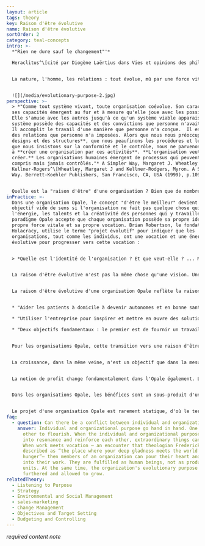 ```yaml
---
layout: article
tags: theory
key: Raison d'être évolutive
name: Raison d'être évolutive
sortOrder: 2
category: teal-concepts
intro: >-
  *"Rien ne dure sauf le changement"'* 

  Heraclitus^\[cité par Diogène Laërtius dans Vies et opinions des philosophes éminents]


  La nature, l'homme, les relations : tout évolue, mû par une force vitale, pour s'adapter, se transformer et se développer. Dans la perspective de l'Opale, les organisations sont considérées comme un champ d'énergie indépendant dont l'objectif transcende les parties prenantes. Dans ce paradigme, nous ne possédons ni ne dirigeons l'organisation ; nous sommes plutôt des intendants, à l'écoute de ses besoins et l'aidant à faire son travail dans le monde...


  ![](/media/evolutionary-purpose-2.jpg)
perspective: >-
  > *"Comme tout système vivant, toute organisation coévolue. Son caractère et
  ses capacités émergent au fur et à mesure qu'elle joue avec les possibles.
  Elle s'amuse avec les autres jusqu'à ce qu'un système viable apparaisse. Ce
  système possède des capacités et des convictions que personne n'avait prévues.
  Il accomplit le travail d'une manière que personne n'a conçue.  Il entretient
  des relations que personne n'a imposées. Alors que nous nous préoccupons **des
  designs et des structures**, que nous peaufinons les procédures et les règles,
  que nous insistons sur la conformité et le contrôle, nous ne parvenons jamais
  à **créer une organisation par ces activités**. **L'organisation veut se
  créer.** Les organisations humaines émergent de processus qui peuvent être
  compris mais jamais contrôlés."* A Simpler Way, Margaret J. Wheatley et Myron
  Kellner-Rogers^\[Wheatley, Margaret J and Kellner-Rodgers, Myron. A Simpler
  Way. Berrett-Koehler Publishers, San Francisco, CA, USA (1999), p.109.]


  Quelle est la "raison d'être" d'une organisation ? Bien que de nombreuses organisations modernes disposent d'une "déclaration de mission", celle-ci sonne souvent creux, ne guide pas réellement la prise de décision et, en fait, est souvent totalement inconnue des employés. Plutôt qu'un objectif collectif, le comportement de la plupart des organisations est guidé par le désir d'auto-préservation. La nature fondée sur la peur de l'ego en rouge, orange et ambre prédispose les dirigeants et les employés à voir le monde comme un endroit dangereux, avec des concurrents qui essaient partout de leur voler leur déjeuner. La seule façon d'assurer leur survie est de saisir toutes les occasions de faire plus de profits et de gagner des parts de marché aux dépens des concurrents. Dans le feu de la bataille, qui a le temps de penser à la finalité ? Malheureusement, cette fixation sur la concurrence, fondée sur la peur, se manifeste même lorsque l'auto-préservation de l'organisation n'est pas en jeu. Dans les organisations qui sont quelque peu protégées de la concurrence (par exemple l'armée, les écoles publiques et les agences gouvernementales), l'ego craintif cherche encore la sécurité, cette fois dans la concurrence interne ; les managers se battent pour l'auto-préservation de leurs unités dans des guerres de territoire avec d'autres unités, pour obtenir plus de financement, de talent ou de reconnaissance. Avec la transition vers L'Opale, les gens apprennent à apprivoiser les peurs de leur ego. Ce processus permet d'explorer des questions plus profondes sur le sens et le but de la vie, tant au niveau individuel que collectif : Quelle est ma vocation ? Qu'est-ce qui vaut vraiment la peine d'être accompli ? La survie n'est plus une nécessité pour les organisations Opale. Au contraire, c'est l'objectif fondateur qui compte vraiment.^\[Laloux, Frederic (2014-02-09). Reinventing Organizations: A Guide to Creating Organizations Inspired by the Next Stage of Human Consciousness (Kindle Locations 4197-4205). Nelson Parker. Kindle Edition.]
inPractice: >-
  Dans une organisation Opale, le concept "d'être le meilleur" devient un
  objectif vide de sens si l'organisation ne fait pas quelque chose qui mérite
  l'énergie, les talents et la créativité des personnes qui y travaillent. Le
  paradigme Opale accepte que chaque organisation possède sa propre identité, sa
  propre force vitale et sa propre vocation. Brian Robertson, le fondateur de
  Holacracy, utilise le terme "projet évolutif" pour indiquer que les
  organisations, tout comme les individus, ont une vocation et une énergie
  évolutive pour progresser vers cette vocation :


  > *Quelle est l'identité de l'organisation ? Et que veut-elle ? ... Métaphotiquement, c'est comme la relation des parents avec leur enfant : ... nous sommes d'accord sur le fait que notre enfant a une identité, un chemin et un projet propre. Et ce n'est pas parce que je suis fou de joie à l'idée que mon enfant soit médecin que je dois projeter ce désir sur lui. Si je le faits, je rentre dans un processus nocif de co-dépendance. En tant que parents, nous avons appris que l'évolution d'un rapport sein entre parents et enfant est un processus de différentiation. Et, ironiquement, la différenciation permet à chacun d'etre davantage autonome et davantage lui-meme, ce qui à son tour permet une intégration plus consciente au sein d'une relation et d'une interconnexion entre pairs, entre égaux. ... C'est à nous, les humains,de nous ajuster au projet évolutif de l'entreprise ; la clé est l'identité propre et la réponse à la question "A quoi cette entreprise est-elle appelée ?" n'est pas "A quelle fin voulons-nous utiliser cette entreprise qui nous appartient ; mais plutôt "Quel est le potentiel créatif de cette vie, de ce système vivant ?" C'est ce que nous entendons par projet évolutif : le potentiel créatif le plus profond pour faire naitre quelque chose de neuf pour etre utile au monde en lui apportant une énergie, une valeur ... C'est à cette pulsion créative, à ce potentiel créatif que nous voulons nous accorder, indépendamment de ce que nous voulons par nous-mêmes.*^\[Laloux, Frederic (2014-02-09) Reinventing Organizations: A Guide to Creating Organizations Inspired by the Next Stage of Human Consciousness (Kindle Locations 4322). Nelson Parker. Kindle Edition.] 


  La raison d'être évolutive n'est pas la même chose qu'une vision. Une vision reflète généralement l'état de conscience égocentrique de l'équipe de direction, qui décide de ce qu'elle veut que l'organisation soit.


  La raison d'être évolutive d'une organisation Opale reflète la raison profonde de son existence. Elle est liée à la différence qu'elle veut faire dans la communauté dans laquelle elle opère, ainsi que sur le marché qu'elle sert. Elle ne se préoccupe pas de la concurrence ou de surpasser les autres ; c'est le service du "bien commun" qui compte. En voici quelques exemples :


  * "Aider les patients à domicile à devenir autonomes et en bonne santé" - Buurtzorg, Organisme de santé^\[Laloux, Frederic (2014-02-09). Reinventing Organizations: A Guide to Creating Organizations Inspired by the Next Stage of Human Consciousness (Kindle Locations 4239-4240). Nelson Parker. Kindle Edition]

  * "Utiliser l'entreprise pour inspirer et mettre en œuvre des solutions face à la crise environnementale” - Patagonia, pret-à-porter d'extérieur^\[http://www.patagoniaworks.com/#index, accessed 2015/06/13] 

  * "Deux objectifs fondamentaux : le premier est de fournir un travail utile dans la région d'Hallencourt, une zone rurale du nord de la France où le bon travail est rare ; le second est de donner et de recevoir l'amour des clients." - FAVI, métallurgie.^\[Laloux, Frederic (2014-02-09). Reinventing Organizations: A Guide to Creating Organizations Inspired by the Next Stage of Human Consciousness (Kindle Locations 4371-4372). Nelson Parker. Kindle Edition.] 


  Pour les organisations Opale, cette transition vers une raison d'être évolutive a de profondes implications sur la façon dont elles considèrent des concepts aussi fondamentaux que la concurrence, la croissance et le profit. Alors que les organisations Orange semblent obsédées par l'idée de battre la concurrence (comme l'illustre le titre du livre de l'ex-PDG de General Electric, Jack Welch, Winning), les organisations Opale semblent perdre la notion même de concurrence. Puisque l'organisation Opale vit véritablement pour son objectif, toute personne qui peut l'aider à atteindre cet objectif est considérée comme un allié, et non comme un concurrent. Pour un exemple concret, voir "Exemples concrets - Buurtzorg" ci-dessous.


  La croissance, dans la même veine, n'est un objectif que dans la mesure où le but peut se manifester à plus grande échelle, mais jamais un objectif en soi. Buurtzorg, par exemple, aide activement les patients à construire un réseau de soutien avec leurs familles, leurs amis et leurs voisins. L'entreprise tente essentiellement de se faire oublier dans la vie des patients le plus rapidement possible, ce qu'elle fait avec beaucoup de succès : une étude réalisée en 2009 a montré que les patients de Buurtzorg sont libérés deux fois plus vite que les clients de la concurrence et qu'ils ne demandent finalement que 50 % des heures de soins prescrites. La stratégie fondamentale de Buurtzorg - aider les patients à devenir autonomes et en bonne santé - revient en fait à rechercher moins de croissance, et non plus. De même, Patagonia est célèbre pour avoir diffusé des publicités pleine page où l'on pouvait lire "N'achetez pas cette veste". Ces publicités faisaient partie de son "Common Threads Partnership". Patagonia estime que beaucoup d'entre nous, dans le monde développé, ont assez de vêtements dans leurs placards pour nous tenir chaud toute une vie. Et pourtant, nous continuons à acheter de nouveaux vêtements, dont la production est néfaste pour l'environnement et qui finiront dans une décharge. Le partenariat Common Threads s'attaque sérieusement à la réduction (en fabriquant des vêtements qui durent plus longtemps), à la réparation (Patagonia répare les vêtements de ses clients), à la réutilisation (l'entreprise revend vos vêtements usagés sur eBay ou dans la section "Worn Wear" de ses magasins) et au recyclage (vous pouvez renvoyer vos vieux vêtements à Patagonia, qui les recyclera). Cette initiative va-t-elle nuire à la croissance de Patagonia à court terme ? Oui. Chaque veste réparée et réutilisée est une veste achetée en moins. Est-ce que cette initiative augmentera sa croissance à long terme, grâce à une plus grande fidélité des clients ? Peut-être. Mais la décision de Patagonia n'a pas été motivée par des prévisions et des données financières. L'entreprise a choisi la voie que son projet exigeait.^\[Laloux, Frederic (2014-02-09). Reinventing Organizations: A Guide to Creating Organizations Inspired by the Next Stage of Human Consciousness (Kindle Locations 4235-4248). Nelson Parker. Kindle Edition.]


  La notion de profit change fondamentalement dans l'Opale également. L'augmentation de la valeur pour l'actionnaire est devenue la perspective dominante des organisations Orange. Elle stipule que les entreprises ont un devoir primordial : maximiser les profits. Dans de nombreux pays, cette perspective est juridiquement contraignante ; la direction peut être poursuivie pour des décisions qui mettent en péril la rentabilité. Sous le charme de la valeur actionnariale, les entreprises publiques se concentrent sans relâche sur le résultat net. Les organisations à but lucratif ont une perspective différente du profit. Le profit est nécessaire et les investisseurs méritent un retour équitable, mais l'objectif est la raison d'être, pas le profit. Les fondateurs d'Opale utilisent souvent la même métaphore : le profit est comme l'air que nous respirons. Nous avons besoin d'air pour vivre, mais nous ne vivons pas pour respirer. Tami Simon, PDG de Sounds True, donne la définition de la finalité d'une entreprise : "*Nous avons une idée des affaires qui serait que tout ce que nous faisons doit nous aider à gagner davantage d'argent, à être plus productifs ou que sais-je ? Mais ce n'est pas ma vision. Ma vision des affaires est que nous nous réunissons pour former une communauté de personnes qui veulent répondre à un besoin humain et et se réaliser dans leur vie*".^\[Laloux, Frederic (2014-02-09). Reinventing Organizations: A Guide to Creating Organizations Inspired by the Next Stage of Human Consciousness (Kindle Locations 4253-4264). Nelson Parker. Kindle Edition.]


  Dans les organisations Opale, les bénéfices sont un sous-produit d'un travail bien fait. Le philosophe Viktor Frankl l'exprime bien : "Le succès, comme le bonheur, ne peut être recherché ; il doit survenir, et il n'est que l'effet secondaire involontaire du dévouement personnel à une cause plus grande que soi".^\[Laloux, Frederic (2014-02-09). Reinventing Organizations: A Guide to Creating Organizations Inspired by the Next Stage of Human Consciousness (Kindle Locations 4264-4266). Nelson Parker. Kindle Edition.]


  Le projet d'une organisation Opale est rarement statique, d'où le terme "projet évolutif". Il évoluera au fil du temps, à mesure que l'organisation elle-même se développe et s'adapte. Par exemple, Buurtzorg, l'organisation néerlandaise de soins à domicile, a été créée pour "aider les patients malades et âgés à vivre une vie plus autonome et utile".^\[Laloux, Frederic (2014-02-09). Reinventing Organizations: A Guide to Creating Organizations Inspired by the Next Stage of Human Consciousness (Kindle Locations 4215-4216). Nelson Parker. Kindle Edition.] Ses activités ne se limitent plus à la prise en charge des personnes âgées, mais visent désormais à aider "les patients à devenir autonomes et en bonne santé".
faq:
  - question: Can there be a conflict between individual and organizational purpose?
    answer: Individual and organizational purpose go hand in hand. One needs the
      other to flourish. When the individual and organizational purpose enter
      into resonance and reinforce each other, extraordinary things can happen.
      When work meets vocation — an encounter that theologian Frederick Buechner
      described as “the place where your deep gladness meets the world’s deep
      hunger”— then members of an organization can pour their heart and soul
      into their work. They are fulfilled as human beings, not as productive
      units. At the same time, the organization's evolutionary purpose is
      furthered and allowed to grow.
relatedTheory:
  - Listening to Purpose
  - Strategy
  - Environmental and Social Management
  - sales-marketing
  - Change Management
  - Objectives and Target Setting
  - Budgeting and Controlling
---
```

*required content note*